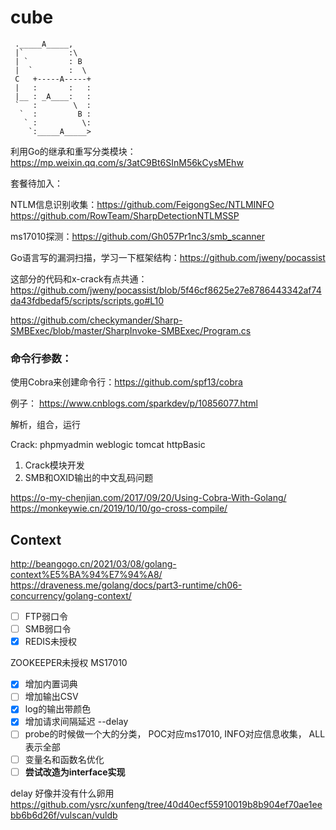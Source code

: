 # cube

```
 ._____A_____,
 |`          :\
 | `         : B
 |  `        :  \
 C   +-----A-----+
 |   :       :   :
 |__ : _A____:   :
 `   :        \  :
  `  :         B :
   ` :          \:
    `:_____A_____>
```

利用Go的继承和重写分类模块： https://mp.weixin.qq.com/s/3atC9Bt6SInM56kCysMEhw

套餐待加入：

NTLM信息识别收集：https://github.com/FeigongSec/NTLMINFO
https://github.com/RowTeam/SharpDetectionNTLMSSP

ms17010探测：https://github.com/Gh057Pr1nc3/smb_scanner

Go语言写的漏洞扫描，学习一下框架结构：https://github.com/jweny/pocassist

这部分的代码和x-crack有点共通：https://github.com/jweny/pocassist/blob/5f46cf8625e27e8786443342af74da43fdbedaf5/scripts/scripts.go#L10

https://github.com/checkymander/Sharp-SMBExec/blob/master/SharpInvoke-SMBExec/Program.cs

### 命令行参数：
使用Cobra来创建命令行：https://github.com/spf13/cobra

例子：
https://www.cnblogs.com/sparkdev/p/10856077.html

解析，组合，运行

Crack: phpmyadmin weblogic tomcat httpBasic

1. Crack模块开发
2. SMB和OXID输出的中文乱码问题

https://o-my-chenjian.com/2017/09/20/Using-Cobra-With-Golang/
https://monkeywie.cn/2019/10/10/go-cross-compile/

## Context
http://beangogo.cn/2021/03/08/golang-context%E5%BA%94%E7%94%A8/
https://draveness.me/golang/docs/part3-runtime/ch06-concurrency/golang-context/

- [ ] FTP弱口令
- [ ] SMB弱口令
- [x] REDIS未授权

ZOOKEEPER未授权
MS17010

- [x] 增加内置词典
- [ ] 增加输出CSV
- [x] log的输出带颜色
- [x] 增加请求间隔延迟 --delay 
- [ ] probe的时候做一个大的分类， POC对应ms17010, INFO对应信息收集， ALL表示全部
- [ ] 变量名和函数名优化
- [ ] **尝试改造为interface实现**

delay 好像并没有什么卵用
https://github.com/ysrc/xunfeng/tree/40d40ecf55910019b8b904ef70ae1eebb6b6d26f/vulscan/vuldb